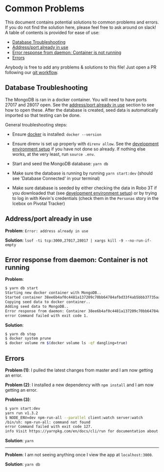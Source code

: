 # Common Problems

This document contains potential solutions to common problems and errors. If you do not find the solution here, please feel free to ask around on slack! A table of contents is provided for ease of use:

- [Database Troubleshooting](#database)
- [Address/port already in use](#addressinuse)
- [Error response from daemon: Container <id> is not running](#containernotrunning)
- [Errors](#errors)

Anybody is free to add any problems & solutions to this file! Just open a PR following our [git workflow](./CONTRIBUTING.md#git).

## <a name="database"></a> Database Troubleshooting

The MongoDB is ran in a docker container. You will need to have ports 27017 and 28017 open. See the [address/port already in use](#addressinuse) section to see how to open these. After the database is created, seed data is automatically imported so that testing can be done.

General troubleshooting steps:

- Ensure [docker](https://docs.docker.com/engine/installation/#supported-platforms) is installed: `docker --version`

- Ensure direnv is set up properly with `direnv allow`. See the [development environment setup](DEVELOPER.md) if you have not done so already. If nothing else works, at the very least, run `source .env`.

- Start and seed the MongoDB database: `yarn db`

- Make sure the database is running by running `yarn start:dev` (should see 'Database Connected' in your terminal)

- Make sure database is seeded by either checking the data in Robo 3T if you downloaded that (see [development environment setup](DEVELOPER.md)) or by trying to log in with Kevin's credentials (check them in the `Personas` story in the Icebox on Pivotal Tracker)

## <a name="addressinuse"></a> Address/port already in use

**Problem**: `Error: address already in use`

**Solution**: `lsof -ti tcp:3000,27017,28017 | xargs kill -9 --no-run-if-empty`

## <a name="containernotrunning"></a> Error response from daemon: Container <id> is not running

**Problem**:
```bash
$ yarn db start
Starting new docker container with MongoDB..
Started container 38ee6b4af0c4481a137209c70bb64784afbd33f4ab5bbb37735aa9d2ca945bf7
Copying seed data to docker container..
Adding seed data to MongoDB..
Error response from daemon: Container 38ee6b4af0c4481a137209c70bb64784afbd33f4ab5bbb37735aa9d2ca945bf7 is not running
error Command failed with exit code 1.
```

**Solution**:
```bash
$ yarn db stop
$ docker system prune
$ docker volume rm $(docker volume ls -qf dangling=true)
```

## <a name="errors"></a> Errors

**Problem (1)**: I pulled the latest changes from master and I am now getting an error.

**Problem (2)**: I installed a new dependency with `npm install` and I am now getting an error.

**Problem (3)**:
```bash
$ yarn start:dev
yarn run v1.3.2
$ NODE_ENV=dev npm-run-all --parallel client:watch server:watch
/bin/sh: npm-run-all: command not found
error Command failed with exit code 127.
info Visit https://yarnpkg.com/en/docs/cli/run for documentation about this command.
```

**Solution**: `yarn`

---

**Problem**: I am not seeing anything once I view the app at `localhost:3000`.

**Solution**: `yarn db`
